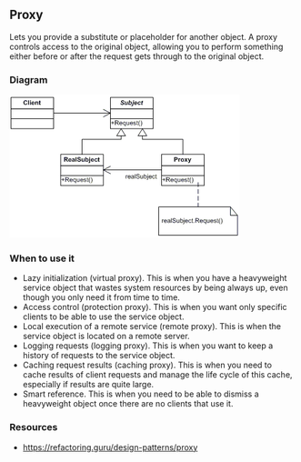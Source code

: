 ## Proxy

Lets you provide a substitute or placeholder for another object. A proxy controls access to the original object, allowing you to perform something either before or after the request gets through to the original object.

### Diagram
![image info](./Proxy_UML.gif)

### When to use it
* Lazy initialization (virtual proxy). This is when you have a heavyweight service object that wastes system resources by being always up, even though you only need it from time to time.
* Access control (protection proxy). This is when you want only specific clients to be able to use the service object.
* Local execution of a remote service (remote proxy). This is when the service object is located on a remote server.
* Logging requests (logging proxy). This is when you want to keep a history of requests to the service object.
* Caching request results (caching proxy). This is when you need to cache results of client requests and manage the life cycle of this cache, especially if results are quite large.
* Smart reference. This is when you need to be able to dismiss a heavyweight object once there are no clients that use it.

### Resources
* https://refactoring.guru/design-patterns/proxy

